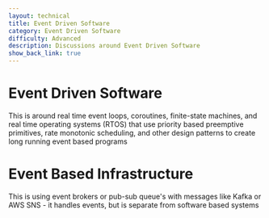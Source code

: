 ```yaml
---
layout: technical
title: Event Driven Software
category: Event Driven Software
difficulty: Advanced
description: Discussions around Event Driven Software
show_back_link: true
---
```



# Event Driven Software
This is around real time event loops, coroutines, finite-state machines, and real time operating systems (RTOS) that use priority based preemptive primitives, rate monotonic scheduling, and other design patterns to create long running event based programs

# Event Based Infrastructure
This is using event brokers or pub-sub queue's with messages like Kafka or AWS SNS - it handles events, but is separate from software based systems
